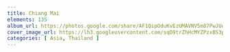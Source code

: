 ```yaml
---
title: Chiang Mai
elements: 135
album_url: https://photos.google.com/share/AF1QipOduKvEzUMAVNV5m87PwJUokWWm8ObgpJa8HWOM65a8kCWhdUDlo1NTxtobBHrb5w?key=dTdzM080Y3I5blhCTXE0QlkzU2d4eFkxZkN5UXRR
cover_image_url: https://lh3.googleusercontent.com/sqD9trZhHcMYZPzxBS3pOrD5ifyleeTS16hn3lDg17WEvAyb_DU0-sR21DS00UAm6x7HVK3vMqN7qXxpErbvP6grpVhD6urbNrcZJJKMvpM73uWTWphqKwru-Z68MF0Vg1aogUnlbVbMSXt3-11hUU-ebcEN2CRgz22gqMWpfKo1QlZfxI1-H4vHk0-UHjiAZHEc9-7iFoiuJfpAVz3ml3WYUPrw9QWZriJqHSpw9KZM2XhrUA0LHBTZd9lE7xznP2oDzpCWMSssVLhX6rJ3qBO0UsBl-7dzx0UOzaKPvi0HQaU51CWNbLFQ-qP92AOilQcvv0jo-Fg_I6DKJ_yO_t6cImhMvEeD337UyhSlNYkZFhj5e2vGzbuff6181nFO1aPZ5cqq86PpsLQDNB-kCAqW2JJsbAozRxhldoxkCLsHJdQn6IfBHzUh7Oq0RwaiElwnGJkdC7OWKf1zczVhcYMWBuR_C0DZgm09ie_7guq2LqO2eQOVOAZCT0CwUQay5Tr5nczX9NtHfSJNKZWKFYEYkRNv5pvnO2lggotx0dvSBZS98IX_yFt_voWwxKr3lbuD0J1PpwUSKJRRJ8xnJZe5yZNU_9dA0cIzPitlgVBprgBNeQ_Ze6JkERBtwNJVuJ3VfWU_NMDNn-EJWaVHCKgMkAE5eTLM=s195-p-k-no
categories: [ Asia, Thailand ]
---
```

